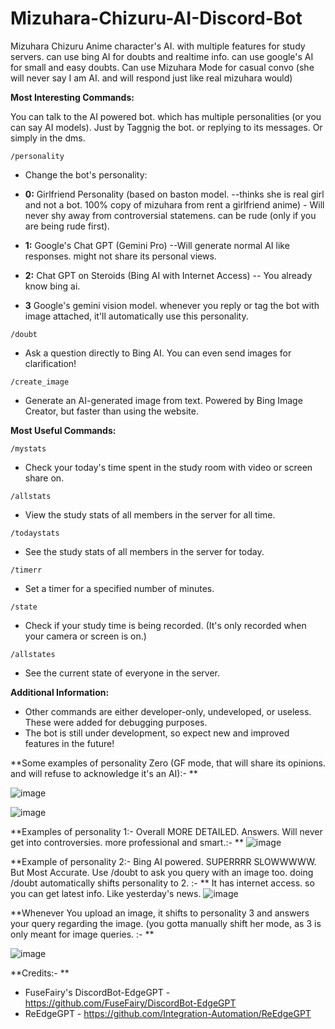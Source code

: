 # Mizuhara-Chizuru-AI-Discord-Bot
Mizuhara Chizuru Anime character's AI. with multiple features for study servers. can use bing AI for doubts and realtime info. can use google's AI for small and easy doubts. Can use Mizuhara Mode for casual convo (she will never say I am AI. and will respond just like real mizuhara would)

**Most Interesting Commands:**

You can talk to the AI powered bot. which has multiple personalities (or you can say AI models). Just by Taggnig the bot. or replying to its messages. Or simply in the dms.
```
/personality
```

- Change the bot's personality:

 - **0:** Girlfriend Personality (based on baston model. --thinks she is real girl and not a bot. 100% copy of mizuhara from rent a girlfriend anime) - Will never shy away from controversial statemens. can be rude (only if you are being rude first). 
 - **1:** Google's Chat GPT (Gemini Pro) --Will generate normal AI like responses. might not share its personal views. 
 - **2:** Chat GPT on Steroids (Bing AI with Internet Access) -- You already know bing ai. 
 - **3** Google's gemini vision model. whenever you reply or tag the bot with image attached, it'll automatically use this personality.

```
/doubt
```

- Ask a question directly to Bing AI. You can even send images for clarification!

```
/create_image
```

-  Generate an AI-generated image from text. Powered by Bing Image Creator, but faster than using the website.

**Most Useful Commands:**

```
/mystats
```

- Check your today's time spent in the study room with video or screen share on.

```
/allstats
```

- View the study stats of all members in the server for all time.

```
/todaystats
```

- See the study stats of all members in the server for today.

```
/timerr
```

- Set a timer for a specified number of minutes.

```
/state
```

- Check if your study time is being recorded. (It's only recorded when your camera or screen is on.)

```
/allstates
```

- See the current state of everyone in the server.

**Additional Information:**

- Other commands are either developer-only, undeveloped, or useless. These were added for debugging purposes.
- The bot is still under development, so expect new and improved features in the future! 


**Some examples of personality Zero (GF mode, that will share its opinions. and will refuse to acknowledge it's an AI):- **

![image](https://github.com/estrizal/Mizuhara-Chizuru-AI-Discord-Bot/assets/87994109/e6e4557a-b186-45c4-8e15-3560c52ee1a3)


![image](https://github.com/estrizal/Mizuhara-Chizuru-AI-Discord-Bot/assets/87994109/2ee5fc0f-3831-47ea-9121-6adce6f778b1)

**Examples of personality 1:- Overall MORE DETAILED. Answers. Will never get into controversies. more professional and smart.:- **
![image](https://github.com/estrizal/Mizuhara-Chizuru-AI-Discord-Bot/assets/87994109/a3843f6e-ac69-4e4f-88ec-c53f4fc6b4c6)

**Example of personality 2:- Bing AI powered. SUPERRRR SLOWWWWW. But Most Accurate. Use /doubt to ask you query with an image too. doing /doubt automatically shifts personality to 2. :- **
It has internet access. so you can get latest info. Like yesterday's news.
![image](https://github.com/estrizal/Mizuhara-Chizuru-AI-Discord-Bot/assets/87994109/945542c0-9225-4250-9437-920df58e30b5)

**Whenever You upload an image, it shifts to personality 3 and answers your query regarding the  image. (you gotta manually shift her mode, as 3 is only meant for image queries. :- **

![image](https://github.com/estrizal/Mizuhara-Chizuru-AI-Discord-Bot/assets/87994109/9f87d113-c735-4277-a522-04df49da1d1b)

**Credits:- ** 
* FuseFairy's DiscordBot-EdgeGPT - https://github.com/FuseFairy/DiscordBot-EdgeGPT
* ReEdgeGPT - https://github.com/Integration-Automation/ReEdgeGPT
